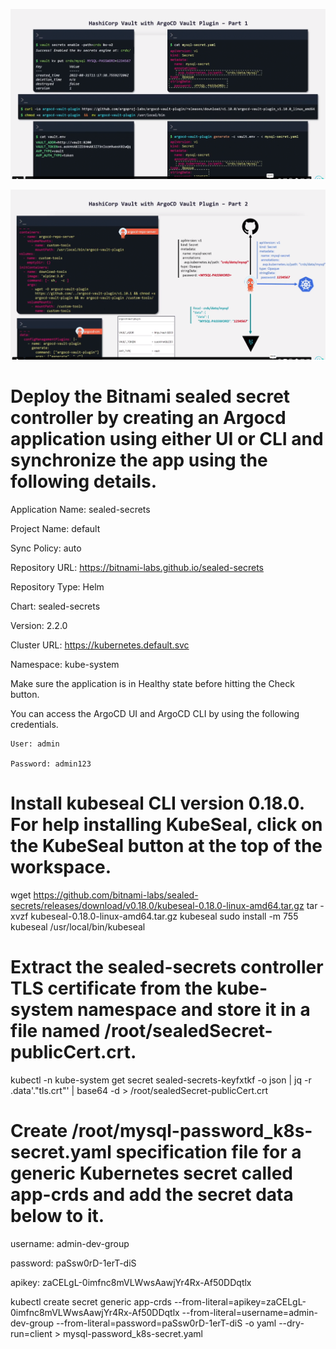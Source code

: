 ![alt text](image.png)

![alt text](image-1.png)


# Deploy the Bitnami sealed secret controller by creating an Argocd application using either UI or CLI and synchronize the app using the following details.


   Application Name: sealed-secrets

   Project Name: default

   Sync Policy: auto

   Repository URL: https://bitnami-labs.github.io/sealed-secrets

   Repository Type: Helm

   Chart: sealed-secrets

   Version: 2.2.0

   Cluster URL: https://kubernetes.default.svc

   Namespace: kube-system


Make sure the application is in Healthy state before hitting the Check button.



You can access the ArgoCD UI and ArgoCD CLI by using the following credentials.

    User: admin

    Password: admin123


# Install kubeseal CLI version 0.18.0. For help installing KubeSeal, click on the KubeSeal button at the top of the workspace.

wget https://github.com/bitnami-labs/sealed-secrets/releases/download/v0.18.0/kubeseal-0.18.0-linux-amd64.tar.gz
tar -xvzf kubeseal-0.18.0-linux-amd64.tar.gz kubeseal
sudo install -m 755 kubeseal /usr/local/bin/kubeseal


# Extract the sealed-secrets controller TLS certificate from the kube-system namespace and store it in a file named /root/sealedSecret-publicCert.crt.


kubectl -n kube-system get secret sealed-secrets-keyfxtkf -o json | jq -r .data'."tls.crt"' | base64 -d > /root/sealedSecret-publicCert.crt


# Create /root/mysql-password_k8s-secret.yaml specification file for a generic Kubernetes secret called app-crds and add the secret data below to it.


   username: admin-dev-group

   password: paSsw0rD-1erT-diS

   apikey: zaCELgL-0imfnc8mVLWwsAawjYr4Rx-Af50DDqtlx

kubectl create secret generic app-crds --from-literal=apikey=zaCELgL-0imfnc8mVLWwsAawjYr4Rx-Af50DDqtlx --from-literal=username=admin-dev-group --from-literal=password=paSsw0rD-1erT-diS -o yaml --dry-run=client > mysql-password_k8s-secret.yaml

